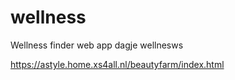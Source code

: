 # wellness
Wellness finder
web app dagje wellnesws



https://astyle.home.xs4all.nl/beautyfarm/index.html
